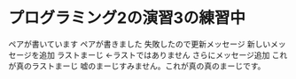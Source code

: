 # プログラミング2の演習3の練習中
ペアが書いています
ペアが書きました
失敗したので更新メッセージ
新しいメッセージを追加
ラストまーじ
←ラストではありません
さらにメッセージ追加
これが真のラストまーじ
嘘のまーじすみません。これが真の真のまーじです。